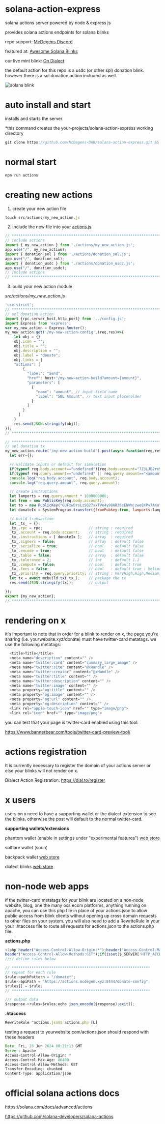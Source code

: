 # solana-action-express
solana actions server powered by node & express js

provides solana actions endpoints for solana blinks

repo support: [McDegens Discord](https://discord.gg/Z9bUEf8gYb)

featured at: [Awesome Solana Blinks](https://github.com/solana-developers/awesome-blinks/blob/master/README.md)

our live mint blink: [On Dialect](https://dial.to/?action=solana-action:https://www.solana-action-express.com/mcdegen-mint-config)

the default action for this repo is a usdc (or other spl) donation blink. however there is a sol donation action included as well.

![solana blink](https://github.com/McDegens-DAO/solana-action-express/blob/main/blink.png)

# auto install and start
installs and starts the server

*this command creates the your-projects/solana-action-express working directory
```javascript
git clone https://github.com/McDegens-DAO/solana-action-express.git && cd solana-action-express && npm install && npm run actions
```

# normal start
```javascript
npm run actions
```

# creating new actions
1. create your new action file
```javascript
touch src/actions/my_new_action.js
```
2. include the new file into your [actions.js](https://github.com/McDegens-DAO/solana-action-express/blob/a5b8883a90303b31030f9cbc941a2b4ffbc22f27/src/actions.js#L32)
```javascript
// *********************************************************************************
// include actions
import { my_new_action } from './actions/my_new_action.js';
app.use("/", my_new_action);
import { donation_sol } from './actions/donation_sol.js';
app.use("/", donation_sol);
import { donation_usdc } from './actions/donation_usdc.js';
app.use("/", donation_usdc);
// include actions
// *********************************************************************************
```
3. build your new action module

 *src/actions/my_new_action.js*
```javascript
'use strict';
// *********************************************************************************
// sol donation action
import {rpc,server_host,http_port} from '../config.js';
import Express from 'express';
var my_new_action = Express.Router();
my_new_action.get('/my-new-action-config',(req,res)=>{
    let obj = {}
    obj.icon = "";
    obj.title = "";
    obj.description = "";
    obj.label = "donate";
    obj.links = {
    "actions": [
        {
          "label": "Send",
          "href": host+"/my-new-action-build?amount={amount}",
          "parameters": [
            {
              "name": "amount", // input field name
              "label": "SOL Amount", // text input placeholder
            }
          ]
        }
      ]
    }
    res.send(JSON.stringify(obj));
});
// *********************************************************************************

// *********************************************************************************
// sol donation tx
my_new_action.route('/my-new-action-build').post(async function(req,res){
  let err={};

  // validate inputs or default for simulation
  if(typeof req.body.account=="undefined"){req.body.account="7Z3LJB2rxV4LiRBwgwTcufAWxnFTVJpcoCMiCo8Z5Ere";}
  if(typeof req.query.amount=="undefined" || req.query.amount=="<amount>" || isNaN(req.query.amount)){req.query.amount = 0;}
  console.log("req.body.account", req.body.account);
  console.log("req.query.amount", req.query.amount);

  // create instructions
  let lamports = req.query.amount * 1000000000;
  let from = new PublicKey(req.body.account);
  let to = new PublicKey("GUFxwDrsLzSQ27xxTVe4y9BARZ6cENWmjzwe8XPy7AKu");
  let donateIx = SystemProgram.transfer({fromPubkey:from, lamports:lamports, toPubkey:to});

  // build transaction
  let _tx_ = {};
  _tx_.rpc = rpc;                     // string : required
  _tx_.account = req.body.account;    // string : required
  _tx_.instructions = [ donateIx ];   // array  : required
  _tx_.signers = false;               // array  : default false
  _tx_.serialize = true;              // bool   : default false
  _tx_.encode = true;                 // bool   : default false
  _tx_.table = false;                 // array  : default false
  _tx_.tolerance = 2;                 // int    : default 1.1    
  _tx_.compute = false;               // bool   : default true
  _tx_.fees = false;                  // bool   : default true : helius rpc required when true
  _tx_.priority = req.query.priority; // string : VeryHigh,High,Medium,Low,Min : default Medium
  let tx = await mcbuild.tx(_tx_);    // package the tx
  res.send(JSON.stringify(tx));       // output

});
export {my_new_action};
// *********************************************************************************
```

# rendering on x
it's important to note that in order for a blink to render on x, the page you're sharing (i.e. yourwebsite.xyz/donate) must have twitter-card metatags. we use the following metatags:
```javascript
  <title>Title</title>
  <meta name="description" content="" />
  <meta name="twitter:card" content="summary_large_image" />
  <meta name="twitter:site" content="@xHandle" />
  <meta name="twitter:creator" content="@xHandle" />
  <meta name="twitter:title" content="" />
  <meta name="twitter:description" content="" />
  <meta name="twitter:image" content="" />
  <meta property="og:title" content="" />
  <meta property="og:image" content="" />
  <meta property="og:url" content="" />
  <meta property="og:description" content="" />
  <link rel="apple-touch-icon" href="" type="image/png">
  <link rel="icon" href="" type="image/png">
```
you can test that your page is twitter-card enabled using this tool:

https://www.bannerbear.com/tools/twitter-card-preview-tool/

# actions registration
It is currently necessary to register the domain of your actions server or else your blinks will not render on x.

Dialect Action Registration: https://dial.to/register

# x users
users on x need to have a supporting wallet or the dialect extension to see the blinks. otherwise the post will default to the normal twitter-card.

**supporting wallets/extensions**

phantom wallet (enable in settings under "experimental features") [web store](https://chromewebstore.google.com/detail/phantom/bfnaelmomeimhlpmgjnjophhpkkoljpa)

solflare wallet (soon)

backpack wallet [web store](https://chromewebstore.google.com/detail/backpack/aflkmfhebedbjioipglgcbcmnbpgliof)

dialect blinks [web store](https://chromewebstore.google.com/detail/dialect-blinks/mhklkgpihchphohoiopkidjnbhdoilof) 

# non-node web apps
if the twitter-card metatags for your blink are located on a non-node website, blog, one the many oss ecom platforms, anything running on apache, you can use this php file in place of your actions.json to allow public access from blink clients without opening up cross domain requests to other files on your system. you will also need to add a RewriteRule in your your .htaccess file to route all requests for actions.json to the actions.php file.

**actions.php**
```javascript
<?php header("Access-Control-Allow-Origin:*");header('Access-Control-Max-Age:86400');header('Content-Type:application/json');
header("Access-Control-Allow-Methods:GET");if(isset($_SERVER['HTTP_ACCESS_CONTROL_REQUEST_HEADERS'])){header("Access-Control-Allow-Headers:{$_SERVER['HTTP_ACCESS_CONTROL_REQUEST_HEADERS']}");}$response=new stdClass;$rules=array();$rule=new stdClass;
//// define rules below

// ***************************************************************
// repeat for each rule
$rule->pathPattern = "/donate*";
$rule->apiPath = "https://actions.mcdegen.xyz:8444/donate-config";
$rules[] = $rule;
// ***************************************************************

/// output data
$response->rules=$rules;echo json_encode($response);exit();
```
**.htaccess**
```javascript
RewriteRule ^actions.json$ actions.php [L]
```
testing a request to yourwebsite.com/actions.json should respond with these headers
```javascript
Date: Fri, 28 Jun 2024 00:21:13 GMT
Server: Apache
Access-Control-Allow-Origin: *
Access-Control-Max-Age: 86400
Access-Control-Allow-Methods: GET
Transfer-Encoding: chunked
Content-Type: application/json
```

# official solana actions docs

https://solana.com/docs/advanced/actions

https://github.com/solana-developers/solana-actions
